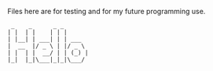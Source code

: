 Files here are for testing and for my future programming use.


```
 _    _      _ _        
| |  | |    | | |       
| |__| | ___| | | ___   
|  __  |/ _ \ | |/ _ \  
| |  | |  __/ | | (_) | 
|_|  |_|\___|_|_|\___/  
```